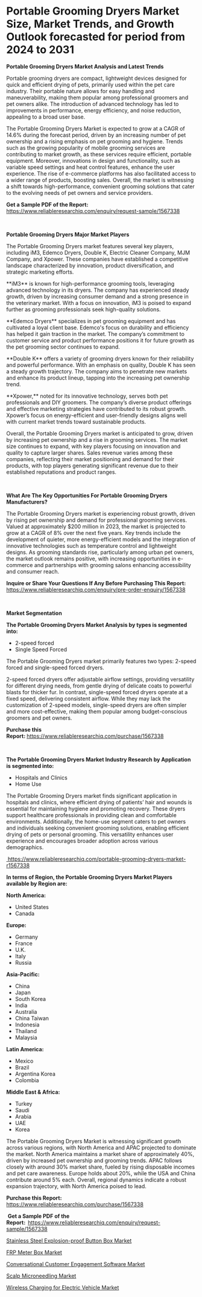 <p><h1>Portable Grooming Dryers Market Size, Market Trends, and Growth Outlook forecasted for period from 2024 to 2031</h1></p><p><strong>Portable Grooming Dryers Market Analysis and Latest Trends</strong></p>
<p><p>Portable grooming dryers are compact, lightweight devices designed for quick and efficient drying of pets, primarily used within the pet care industry. Their portable nature allows for easy handling and maneuverability, making them popular among professional groomers and pet owners alike. The introduction of advanced technology has led to improvements in performance, energy efficiency, and noise reduction, appealing to a broad user base.</p><p>The Portable Grooming Dryers Market is expected to grow at a CAGR of 14.6% during the forecast period, driven by an increasing number of pet ownership and a rising emphasis on pet grooming and hygiene. Trends such as the growing popularity of mobile grooming services are contributing to market growth, as these services require efficient, portable equipment. Moreover, innovations in design and functionality, such as variable speed settings and heat control features, enhance the user experience. The rise of e-commerce platforms has also facilitated access to a wider range of products, boosting sales. Overall, the market is witnessing a shift towards high-performance, convenient grooming solutions that cater to the evolving needs of pet owners and service providers.</p></p>
<p><strong>Get a Sample PDF of the Report:&nbsp;</strong> <a href="https://www.reliableresearchiq.com/enquiry/request-sample/1567338?utm_campaign=104&utm_medium=2&utm_source=Github&utm_content=ia&utm_term=07122024&utm_id=portable-grooming-dryers">https://www.reliableresearchiq.com/enquiry/request-sample/1567338</a></p>
<p>&nbsp;</p>
<p><strong>Portable Grooming Dryers Major Market Players</strong></p>
<p><p>The Portable Grooming Dryers market features several key players, including iM3, Edemco Dryers, Double K, Electric Cleaner Company, MJM Company, and Xpower. These companies have established a competitive landscape characterized by innovation, product diversification, and strategic marketing efforts.</p><p>**iM3** is known for high-performance grooming tools, leveraging advanced technology in its dryers. The company has experienced steady growth, driven by increasing consumer demand and a strong presence in the veterinary market. With a focus on innovation, iM3 is poised to expand further as grooming professionals seek high-quality solutions.</p><p>**Edemco Dryers** specializes in pet grooming equipment and has cultivated a loyal client base. Edemco's focus on durability and efficiency has helped it gain traction in the market. The company’s commitment to customer service and product performance positions it for future growth as the pet grooming sector continues to expand.</p><p>**Double K** offers a variety of grooming dryers known for their reliability and powerful performance. With an emphasis on quality, Double K has seen a steady growth trajectory. The company aims to penetrate new markets and enhance its product lineup, tapping into the increasing pet ownership trend.</p><p>**Xpower,** noted for its innovative technology, serves both pet professionals and DIY groomers. The company’s diverse product offerings and effective marketing strategies have contributed to its robust growth. Xpower’s focus on energy-efficient and user-friendly designs aligns well with current market trends toward sustainable products.</p><p>Overall, the Portable Grooming Dryers market is anticipated to grow, driven by increasing pet ownership and a rise in grooming services. The market size continues to expand, with key players focusing on innovation and quality to capture larger shares. Sales revenue varies among these companies, reflecting their market positioning and demand for their products, with top players generating significant revenue due to their established reputations and product ranges.</p></p>
<p>&nbsp;</p>
<p><strong>What Are The Key Opportunities For Portable Grooming Dryers Manufacturers?</strong></p>
<p><p>The Portable Grooming Dryers market is experiencing robust growth, driven by rising pet ownership and demand for professional grooming services. Valued at approximately $200 million in 2023, the market is projected to grow at a CAGR of 8% over the next five years. Key trends include the development of quieter, more energy-efficient models and the integration of innovative technologies such as temperature control and lightweight designs. As grooming standards rise, particularly among urban pet owners, the market outlook remains positive, with increasing opportunities in e-commerce and partnerships with grooming salons enhancing accessibility and consumer reach.</p></p>
<p><strong>Inquire or Share Your Questions If Any Before Purchasing This Report:</strong> <a href="https://www.reliableresearchiq.com/enquiry/pre-order-enquiry/1567338?utm_campaign=104&utm_medium=2&utm_source=Github&utm_content=ia&utm_term=07122024&utm_id=portable-grooming-dryers">https://www.reliableresearchiq.com/enquiry/pre-order-enquiry/1567338</a></p>
<p>&nbsp;</p>
<p><strong>Market Segmentation</strong></p>
<p><strong>The Portable Grooming Dryers Market Analysis by types is segmented into:</strong></p>
<p><ul><li>2-speed forced</li><li>Single Speed Forced</li></ul></p>
<p><p>The Portable Grooming Dryers market primarily features two types: 2-speed forced and single-speed forced dryers. </p><p>2-speed forced dryers offer adjustable airflow settings, providing versatility for different drying needs, from gentle drying of delicate coats to powerful blasts for thicker fur. In contrast, single-speed forced dryers operate at a fixed speed, delivering consistent airflow. While they may lack the customization of 2-speed models, single-speed dryers are often simpler and more cost-effective, making them popular among budget-conscious groomers and pet owners.</p></p>
<p><strong>Purchase this Report:&nbsp;</strong><a href="https://www.reliableresearchiq.com/purchase/1567338?utm_campaign=104&utm_medium=2&utm_source=Github&utm_content=ia&utm_term=07122024&utm_id=portable-grooming-dryers">https://www.reliableresearchiq.com/purchase/1567338</a></p>
<p>&nbsp;</p>
<p><strong>The Portable Grooming Dryers Market Industry Research by Application is segmented into:</strong></p>
<p><ul><li>Hospitals and Clinics</li><li>Home Use</li></ul></p>
<p><p>The Portable Grooming Dryers market finds significant application in hospitals and clinics, where efficient drying of patients’ hair and wounds is essential for maintaining hygiene and promoting recovery. These dryers support healthcare professionals in providing clean and comfortable environments. Additionally, the home-use segment caters to pet owners and individuals seeking convenient grooming solutions, enabling efficient drying of pets or personal grooming. This versatility enhances user experience and encourages broader adoption across various demographics.</p></p>
<p><a href="https://www.reliableresearchiq.com/portable-grooming-dryers-market-r1567338?utm_campaign=104&utm_medium=2&utm_source=Github&utm_content=ia&utm_term=07122024&utm_id=portable-grooming-dryers">&nbsp;https://www.reliableresearchiq.com/portable-grooming-dryers-market-r1567338</a></p>
<p><strong>In terms of Region, the Portable Grooming Dryers Market Players available by Region are:</strong></p>
<p>
    <p> <strong> North America: </strong>
        <ul>
            <li>United States</li>
            <li>Canada</li>
        </ul>
        </p> 
    <p> <strong> Europe: </strong>
        <ul>
            <li>Germany</li>
            <li>France</li>
            <li>U.K.</li>
            <li>Italy</li>
            <li>Russia</li>
        </ul>
        </p> 
    <p> <strong> Asia-Pacific: </strong>
        <ul>
            <li>China</li>
            <li>Japan</li>
            <li>South Korea</li>
            <li>India</li>
            <li>Australia</li>
            <li>China Taiwan</li>
            <li>Indonesia</li>
            <li>Thailand</li>
            <li>Malaysia</li>
        </ul>
        </p> 
    <p> <strong> Latin America: </strong>
        <ul>
            <li>Mexico</li>
            <li>Brazil</li>
            <li>Argentina Korea</li>
            <li>Colombia</li>
        </ul>
        </p> 
    <p> <strong> Middle East & Africa: </strong>
        <ul>
            <li>Turkey</li>
            <li>Saudi</li>
            <li>Arabia</li>
            <li>UAE</li>
            <li>Korea</li>
        </ul>
    </p>
    </p>
<p><p>The Portable Grooming Dryers Market is witnessing significant growth across various regions, with North America and APAC projected to dominate the market. North America maintains a market share of approximately 40%, driven by increased pet ownership and grooming trends. APAC follows closely with around 30% market share, fueled by rising disposable incomes and pet care awareness. Europe holds about 20%, while the USA and China contribute around 5% each. Overall, regional dynamics indicate a robust expansion trajectory, with North America poised to lead.</p></p>
<p><strong>Purchase this Report: </strong><a href="https://www.reliableresearchiq.com/purchase/1567338?utm_campaign=104&utm_medium=2&utm_source=Github&utm_content=ia&utm_term=07122024&utm_id=portable-grooming-dryers">https://www.reliableresearchiq.com/purchase/1567338</a></p>
<p>&nbsp;<strong>Get a Sample PDF of the Report:&nbsp;&nbsp;</strong><a href="https://www.reliableresearchiq.com/enquiry/request-sample/1567338?utm_campaign=104&utm_medium=2&utm_source=Github&utm_content=ia&utm_term=07122024&utm_id=portable-grooming-dryers">https://www.reliableresearchiq.com/enquiry/request-sample/1567338</a></p>
<p><strong></strong></p>
<p><p><a href="https://issuu.com/reportprime-2/docs/stainless-steel-explosion-proof-button-box-market-?utm_campaign=104&utm_medium=2&utm_source=Github&utm_content=ia&utm_term=07122024&utm_id=portable-grooming-dryers">Stainless Steel Explosion-proof Button Box Market</a></p><p><a href="https://issuu.com/reportprime-2/docs/frp-meter-box-market-size-2030.pptx?utm_campaign=104&utm_medium=2&utm_source=Github&utm_content=ia&utm_term=07122024&utm_id=portable-grooming-dryers">FRP Meter Box Market</a></p><p><a href="https://www.linkedin.com/pulse/projected-growth-conversational-customer-engagement-software-urase?utm_campaign=104&utm_medium=2&utm_source=Github&utm_content=ia&utm_term=07122024&utm_id=portable-grooming-dryers">Conversational Customer Engagement Software Market</a></p><p><a href="https://www.linkedin.com/pulse/scalp-microneedling-market-size-forecasted-135-cagr-from-2024-kr90e?utm_campaign=104&utm_medium=2&utm_source=Github&utm_content=ia&utm_term=07122024&utm_id=portable-grooming-dryers">Scalp Microneedling Market</a></p><p><a href="https://www.linkedin.com/pulse/wireless-charging-electric-vehicle-market-size-cagr-133-zw67e?utm_campaign=104&utm_medium=2&utm_source=Github&utm_content=ia&utm_term=07122024&utm_id=portable-grooming-dryers">Wireless Charging for Electric Vehicle Market</a></p></p>
